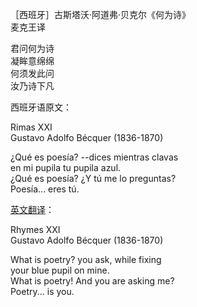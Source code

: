 ［西班牙］古斯塔沃·阿道弗·贝克尔《何为诗》  
麦克王译

君问何为诗  
凝眸意绵绵  
何须发此问  
汝乃诗下凡

西班牙语原文：

Rimas XXI  
Gustavo Adolfo Bécquer (1836-1870)

¿Qué es poesía? --dices mientras clavas  
  en mi pupila tu pupila azul.  
¿Qué es poesía? ¿Y tú me lo preguntas?  
  Poesía... eres tú.

[英文翻译](https://en.wikipedia.org/wiki/Gustavo_Adolfo_Bécquer)：

Rhymes XXI  
Gustavo Adolfo Bécquer (1836-1870)  

What is poetry? you ask, while fixing  
your blue pupil on mine.  
What is poetry! And you are asking me?  
Poetry... is you.
